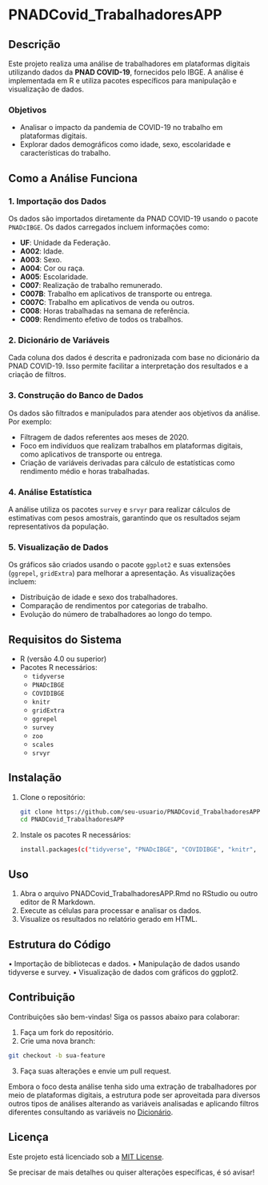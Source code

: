 # PNADCovid_TrabalhadoresAPP

## Descrição

Este projeto realiza uma análise de trabalhadores em plataformas digitais utilizando dados da **PNAD COVID-19**, fornecidos pelo IBGE. A análise é implementada em R e utiliza pacotes específicos para manipulação e visualização de dados.

### Objetivos

- Analisar o impacto da pandemia de COVID-19 no trabalho em plataformas digitais.
- Explorar dados demográficos como idade, sexo, escolaridade e características do trabalho.

## Como a Análise Funciona

### 1. **Importação dos Dados**

Os dados são importados diretamente da PNAD COVID-19 usando o pacote `PNADcIBGE`. Os dados carregados incluem informações como:

- **UF**: Unidade da Federação.
- **A002**: Idade.
- **A003**: Sexo.
- **A004**: Cor ou raça.
- **A005**: Escolaridade.
- **C007**: Realização de trabalho remunerado.
- **C007B**: Trabalho em aplicativos de transporte ou entrega.
- **C007C**: Trabalho em aplicativos de venda ou outros.
- **C008**: Horas trabalhadas na semana de referência.
- **C009**: Rendimento efetivo de todos os trabalhos.

### 2. **Dicionário de Variáveis**

Cada coluna dos dados é descrita e padronizada com base no dicionário da PNAD COVID-19. Isso permite facilitar a interpretação dos resultados e a criação de filtros.

### 3. **Construção do Banco de Dados**

Os dados são filtrados e manipulados para atender aos objetivos da análise. Por exemplo:

- Filtragem de dados referentes aos meses de 2020.
- Foco em indivíduos que realizam trabalhos em plataformas digitais, como aplicativos de transporte ou entrega.
- Criação de variáveis derivadas para cálculo de estatísticas como rendimento médio e horas trabalhadas.

### 4. **Análise Estatística**

A análise utiliza os pacotes `survey` e `srvyr` para realizar cálculos de estimativas com pesos amostrais, garantindo que os resultados sejam representativos da população.

### 5. **Visualização de Dados**

Os gráficos são criados usando o pacote `ggplot2` e suas extensões (`ggrepel`, `gridExtra`) para melhorar a apresentação. As visualizações incluem:

- Distribuição de idade e sexo dos trabalhadores.
- Comparação de rendimentos por categorias de trabalho.
- Evolução do número de trabalhadores ao longo do tempo.

## Requisitos do Sistema

- R (versão 4.0 ou superior)
- Pacotes R necessários:
  - `tidyverse`
  - `PNADcIBGE`
  - `COVIDIBGE`
  - `knitr`
  - `gridExtra`
  - `ggrepel`
  - `survey`
  - `zoo`
  - `scales`
  - `srvyr`

## Instalação

1. Clone o repositório:

   ```bash
   git clone https://github.com/seu-usuario/PNADCovid_TrabalhadoresAPP.git
   cd PNADCovid_TrabalhadoresAPP
   ```

2.	Instale os pacotes R necessários:
   
    ```bash
  	install.packages(c("tidyverse", "PNADcIBGE", "COVIDIBGE", "knitr", "gridExtra", "ggrepel", "survey", "zoo", "scales", "srvyr"))
    ```

## Uso

1.	Abra o arquivo PNADCovid_TrabalhadoresAPP.Rmd no RStudio ou outro editor de R Markdown.
2.	Execute as células para processar e analisar os dados.
3.	Visualize os resultados no relatório gerado em HTML.

## Estrutura do Código

•	Importação de bibliotecas e dados.
•	Manipulação de dados usando tidyverse e survey.
•	Visualização de dados com gráficos do ggplot2.

## Contribuição

Contribuições são bem-vindas! Siga os passos abaixo para colaborar:
1.	Faça um fork do repositório.
2.	Crie uma nova branch:
   ```bash
   git checkout -b sua-feature
   ```
3.	Faça suas alterações e envie um pull request.

Embora o foco desta análise tenha sido uma extração de trabalhadores por meio de plataformas digitais, a estrutura pode ser aproveitada para diversos outros tipos de análises alterando as variáveis analisadas e aplicando filtros diferentes consultando as variáveis no [Dicionário](https://github.com/melogabriel/PNADCovid_workplatform/blob/main/Dicionario_PNAD_COVID_112020_20210726.xls).

## Licença

Este projeto está licenciado sob a [MIT License](https://github.com/melogabriel/PNADCovid_workplatform/blob/main/LICENSE).

Se precisar de mais detalhes ou quiser alterações específicas, é só avisar!
